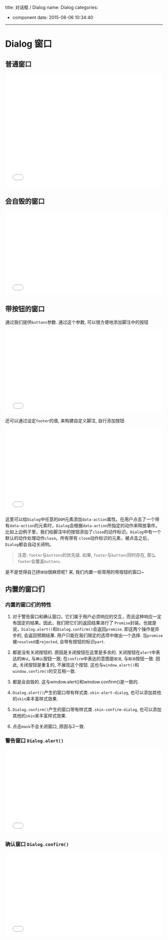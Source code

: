 title: 对话框 / Dialog
name: Dialog
categories:
  - component
date: 2015-08-06 10:34:40
---

# Dialog 窗口

## 普通窗口

<iframe height='361' scrolling='no' src='//codepen.io/jinzhubaofu/embed/xGMWKz/?height=361&theme-id=17600&default-tab=result' frameborder='no' allowtransparency='true' allowfullscreen='true' style='width: 100%;'>
    See the Pen <a href='http://codepen.io/jinzhubaofu/pen/xGMWKz/'>xGMWKz</a> by leon (<a href='http://codepen.io/jinzhubaofu'>@jinzhubaofu</a>) on <a href='http://codepen.io'>CodePen</a>.
</iframe>

## 会自毁的窗口

<iframe height='266' scrolling='no' src='//codepen.io/jinzhubaofu/embed/mJvxbZ/?height=266&theme-id=17600&default-tab=result' frameborder='no' allowtransparency='true' allowfullscreen='true' style='width: 100%;'>
    See the Pen <a href='http://codepen.io/jinzhubaofu/pen/mJvxbZ/'>mJvxbZ</a> by leon (<a href='http://codepen.io/jinzhubaofu'>@jinzhubaofu</a>) on <a href='http://codepen.io'>CodePen</a>.
</iframe>

## 带按钮的窗口

通过我们提供`buttons`参数. 通过这个参数, 可以很方便地添加脚注中的按钮

<iframe height='266' scrolling='no' src='//codepen.io/jinzhubaofu/embed/WvPzNx/?height=266&theme-id=17600&default-tab=result' frameborder='no' allowtransparency='true' allowfullscreen='true' style='width: 100%;'>
    See the Pen <a href='http://codepen.io/jinzhubaofu/pen/WvPzNx/'>WvPzNx</a> by leon (<a href='http://codepen.io/jinzhubaofu'>@jinzhubaofu</a>) on <a href='http://codepen.io'>CodePen</a>.
</iframe>


还可以通过设定`footer`的值, 来构建自定义脚注, 自行添加按钮

<iframe height='266' scrolling='no' src='//codepen.io/jinzhubaofu/embed/xGMWbJ/?height=266&theme-id=17600&default-tab=result' frameborder='no' allowtransparency='true' allowfullscreen='true' style='width: 100%;'>
    See the Pen <a href='http://codepen.io/jinzhubaofu/pen/xGMWbJ/'>xGMWbJ</a> by leon (<a href='http://codepen.io/jinzhubaofu'>@jinzhubaofu</a>) on <a href='http://codepen.io'>CodePen</a>.
</iframe>

这里可以给`Dialog`中任意的`DOM`元素添加`data-action`属性。在用户点击了一个带有`data-action`的元素时，`Dialog`会根据`data-action`所指定的动作来释放事件。比如上边例子里，我们给脚注中的按钮添加了`close`的动作标识。`Dialog`中有一个默认的动作处理动作`close`。所有带有 `close`动作标识的元素，被点击之后，`Dialog`都会自动关闭哟。

> 注意: `footer`与`buttons`的优先级. 如果, `footer`与`buttons`同时存在, 那么`footer`会覆盖`buttons`.


是不是觉得自己拼`按钮`很麻烦呢? 来, 我们内置一些常用的带按钮的窗口~

## 内置的窗口们

### 内置的窗口们的特性

1. 对于警告窗口和确认窗口，它们属于用户必须响应的交互，而且这种响应一定有固定的结果。因此，我们把它们的返回结果进行了 `Promise`封装。也就是说，`Dialog.alert()`和`Dialog.confirm()`会返回`promise`. 即这两个操作是异步的, 会返回预期结果. 用户只能在我们限定的选项中做出一个选择. 当`promise`被`resolved`或`rejected`, 会带有按钮的标识`part`.

2. 都是没有关闭按钮的. 原因是关闭按钮在这里是多余的. 关闭按钮在`alert`中表达的`确认`, 与`确认`按钮一致; 在`confirm`中表达的意图是`取消`, 与`取消`按钮一致. 因此, 关闭按钮是重复的, 不展现这个按钮. 这也与`window.alert()`和`window.confirm()`的交互相一致.

3. 都是会自毁的. 这与window.alert()和window.confirm()是一致的.

4. `Dialog.alert()`产生的窗口带有样式类`.skin-alert-dialog`, 也可以添加其他的`skin`来丰富样式效果.

5. `Dialog.confirm()`产生的窗口带有样式类`.skin-confirm-dialog`, 也可以添加其他的`skin`来丰富样式效果.

6. 点击`mask`不会关闭窗口, 原因与2一致.

### 警告窗口 `Dialog.alert()`

<iframe height='266' scrolling='no' src='//codepen.io/jinzhubaofu/embed/pJGLgw/?height=266&theme-id=17600&default-tab=result' frameborder='no' allowtransparency='true' allowfullscreen='true' style='width: 100%;'>
    See the Pen <a href='http://codepen.io/jinzhubaofu/pen/pJGLgw/'>pJGLgw</a> by leon (<a href='http://codepen.io/jinzhubaofu'>@jinzhubaofu</a>) on <a href='http://codepen.io'>CodePen</a>.
</iframe>

### 确认窗口 `Dialog.confirm()`

<iframe height='266' scrolling='no' src='//codepen.io/jinzhubaofu/embed/LVqdGM/?height=266&theme-id=17600&default-tab=result' frameborder='no' allowtransparency='true' allowfullscreen='true' style='width: 100%;'>
    See the Pen <a href='http://codepen.io/jinzhubaofu/pen/LVqdGM/'>LVqdGM</a> by leon (<a href='http://codepen.io/jinzhubaofu'>@jinzhubaofu</a>) on <a href='http://codepen.io'>CodePen</a>.
</iframe>
